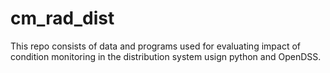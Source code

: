 # cm_rad_dist
This repo consists of data and programs used for evaluating impact of condition monitoring in the distribution system usign python and OpenDSS.
